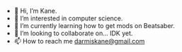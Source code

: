 - 👋 Hi, I’m Kane.
- 👀 I’m interested in computer science.
- 🌱 I’m currently learning how to get mods on Beatsaber.
- 💞️ I’m looking to collaborate on... IDK yet.
- 📫 How to reach me darmiskane@gmail.com

<!---
Kane/Hurrikane is a ✨ special ✨ repository because its `README.md` (this file) appears on your GitHub profile.
You can click the Preview link to take a look at your changes.
--->
